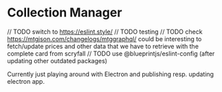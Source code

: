 # Collection Manager

// TODO switch to https://eslint.style/
// TODO testing
// TODO check https://mtgjson.com/changelogs/mtggraphql/ could be interesting to fetch/update prices and other data that we have to retrieve with the complete card from scryfall
// TODO use  @blueprintjs/eslint-config (after updating other outdated packages)

Currently just playing around with Electron and publishing resp. updating electron app.
